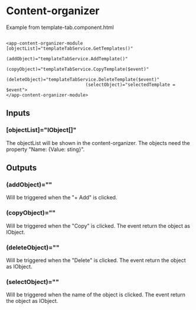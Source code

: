 # Content-organizer

Example from template-tab.component.html
````

<app-content-organizer-module [objectList]="templateTabService.GetTemplates()"
                              (addObject)="templateTabService.AddTemplate()"
                              (copyObject)="templateTabService.CopyTemplate($event)"
                              (deleteObject)="templateTabService.DeleteTemplate($event)"
                              (selectObject)="selectedTemplate = $event">
</app-content-organizer-module>

````
## Inputs
### [objectList]="IObject[]"

The objectList will be shown in the content-organizer.
The objects need the property "Name: {Value: sting}".

## Outputs
### (addObject)=""
Will be triggered when the "+ Add" is clicked.

### (copyObject)=""
Will be triggered when the "Copy" is clicked.
The event return the object as IObject.

### (deleteObject)=""
Will be triggered when the "Delete" is clicked.
The event return the object as IObject.

### (selectObject)=""
Will be triggered when the name of the object is clicked.
The event return the object as IObject.
